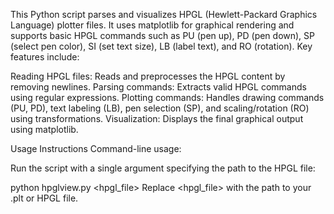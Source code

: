 This Python script parses and visualizes HPGL (Hewlett-Packard Graphics Language) plotter files. It uses matplotlib for graphical rendering and supports basic HPGL commands such as PU (pen up), PD (pen down), SP (select pen color), SI (set text size), LB (label text), and RO (rotation). Key features include:

Reading HPGL files: Reads and preprocesses the HPGL content by removing newlines.
Parsing commands: Extracts valid HPGL commands using regular expressions.
Plotting commands: Handles drawing commands (PU, PD), text labeling (LB), pen selection (SP), and scaling/rotation (RO) using transformations.
Visualization: Displays the final graphical output using matplotlib.

Usage Instructions
Command-line usage:

Run the script with a single argument specifying the path to the HPGL file:

python hpglview.py <hpgl_file>
Replace <hpgl_file> with the path to your .plt or HPGL file.
